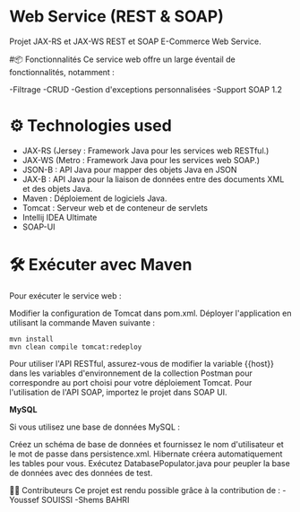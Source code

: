 # Web Service (REST & SOAP)

Projet JAX-RS et JAX-WS REST et SOAP E-Commerce Web Service.

#📦 Fonctionnalités
Ce service web offre un large éventail de fonctionnalités, notamment :

-Filtrage
-CRUD
-Gestion d'exceptions personnalisées
-Support SOAP 1.2

# ⚙ Technologies used
* JAX-RS (Jersey : Framework Java pour les services web RESTful.)
* JAX-WS (Metro : Framework Java pour les services web SOAP.)
* JSON-B : API Java pour mapper des objets Java en JSON
* JAX-B : API Java pour la liaison de données entre des documents XML et des objets Java.
* Maven : Déploiement de logiciels Java.
* Tomcat : Serveur web et de conteneur de servlets
* Intellij IDEA Ultimate
* SOAP-UI

# 🛠 Exécuter avec Maven

Pour exécuter le service web :

Modifier la configuration de Tomcat dans pom.xml.
Déployer l'application en utilisant la commande Maven suivante :

```
mvn install
mvn clean compile tomcat:redeploy

```
Pour utiliser l'API RESTful, assurez-vous de modifier la variable {{host}} dans les variables d'environnement de la collection Postman pour correspondre au port choisi pour votre déploiement Tomcat.
Pour l'utilisation de l'API SOAP, importez le projet dans SOAP UI.

**MySQL**

Si vous utilisez une base de données MySQL :

Créez un schéma de base de données et fournissez le nom d'utilisateur et le mot de passe dans persistence.xml.
Hibernate créera automatiquement les tables pour vous.
Exécutez DatabasePopulator.java pour peupler la base de données avec des données de test.

👷‍♂️ Contributeurs
Ce projet est rendu possible grâce à la contribution de :
-Youssef SOUISSI
-Shems BAHRI
